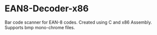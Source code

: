 # EAN8-Decoder-x86
Bar code scanner for EAN-8 codes. Created using C and x86 Assembly.  Supports bmp mono-chrome files.
